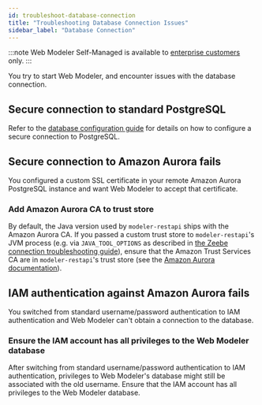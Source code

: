 ```yaml
---
id: troubleshoot-database-connection
title: "Troubleshooting Database Connection Issues"
sidebar_label: "Database Connection"
---
```


:::note
Web Modeler Self-Managed is available to [enterprise customers](../../../../reference/licenses.md#web-modeler) only.
:::

You try to start Web Modeler, and encounter issues with the database connection.

## Secure connection to standard PostgreSQL

Refer to the [database configuration guide](../configuration/database.md#configuring-ssl-for-the-database-connection)
for details on how to configure a secure connection to PostgreSQL.

## Secure connection to Amazon Aurora fails

You configured a custom SSL certificate in your remote Amazon Aurora PostgreSQL instance and want Web Modeler to accept
that certificate.

### Add Amazon Aurora CA to trust store

By default, the Java version used by `modeler-restapi` ships with the Amazon Aurora CA.
If you passed a custom trust store to `modeler-restapi`'s JVM process (e.g. via `JAVA_TOOL_OPTIONS` as described in
[the Zeebe connection troubleshooting guide](./troubleshoot-zeebe-connection.md#provide-the-certificate-to-the-jvm-trust-store)),
ensure that the Amazon Trust Services CA are in `modeler-restapi`'s trust store (see the
[Amazon Aurora documentation](https://aws.amazon.com/blogs/security/how-to-prepare-for-aws-move-to-its-own-certificate-authority/)).

## IAM authentication against Amazon Aurora fails

You switched from standard username/password authentication to IAM authentication and Web Modeler can't obtain a connection to the database.

### Ensure the IAM account has all privileges to the Web Modeler database

After switching from standard username/password authentication to IAM authentication, privileges to Web Modeler's
database might still be associated with the old username.
Ensure that the IAM account has all privileges to the Web Modeler database.
